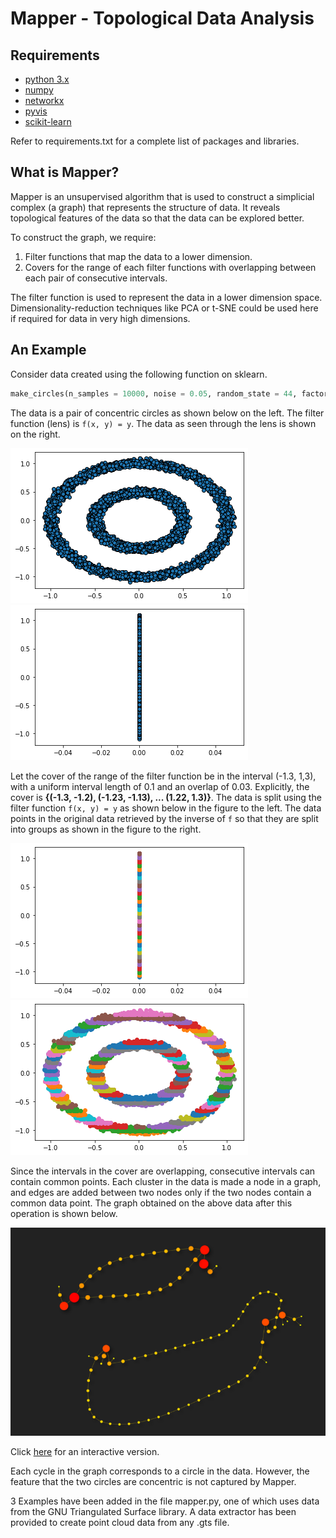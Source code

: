 # Mapper - Topological Data Analysis

## Requirements
* [python 3.x](https://www.python.org/)
* [numpy](https://numpy.org/)
* [networkx](https://networkx.github.io/)
* [pyvis](https://pyvis.readthedocs.io/en/latest/)
* [scikit-learn](https://scikit-learn.org/stable/)

Refer to requirements.txt for a complete list of packages and libraries.

## What is Mapper?
Mapper is an unsupervised algorithm that is used to construct a simplicial complex (a graph) that represents the structure of data. It reveals topological features of the data so that the data can be explored better.

To construct the graph, we require:
1. Filter functions that map the data to a lower dimension.
2. Covers for the range of each filter functions with overlapping between each pair of consecutive intervals.

The filter function is used to represent the data in a lower dimension space. Dimensionality-reduction techniques like PCA or t-SNE could be used here if required for data in very high dimensions.

## An Example
Consider data created using the following function on sklearn.
```python
make_circles(n_samples = 10000, noise = 0.05, random_state = 44, factor = 0.5)
```
The data is a pair of concentric circles as shown below on the left. The filter function (lens) is `f(x, y) = y`. The data as seen through the lens is shown on the right.

![Data](results/make_circles_scatter.png "Data") ![Data through lens](results/make_circles_scatter_through_lens.png "Data through lens")

Let the cover of the range of the filter function be in the interval (-1.3, 1,3), with a uniform interval length of 0.1 and an overlap of 0.03. Explicitly, the cover is **{(-1.3, -1.2), (-1.23, -1.13), ... (1.22, 1.3)}**. The data is split using the filter function `f(x, y) = y` as shown below in the figure to the left. The data points in the original data retrieved by the inverse of `f` so that they are split into groups as shown in the figure to the right.

![Data split through lens](results/make_circles_scatter_clusters_through_lens.png "Data split through lens") ![Data split in domain](results/make_circles_scatter_clusters.png "Data split in domain")

Since the intervals in the cover are overlapping, consecutive intervals can contain common points. Each cluster in the data is made a node in a graph, and edges are added between two nodes only if the two nodes contain a common data point. The graph obtained on the above data after this operation is shown below.

![Final Graph](results/make_circles.png "Final Graph")

Click [here](https://thiswasnttaken.github.io//assets/html/make_circles(n_samples%20=%2010000,%20noise%20=%200.05,%20random_state%20=%2044,%20factor%20=%200.5).html) for an interactive version.

Each cycle in the graph corresponds to a circle in the data. However, the feature that the two circles are concentric is not captured by Mapper.

3 Examples have been added in the file mapper.py, one of which uses data from the GNU Triangulated Surface library. A data extractor has been provided to create point cloud data from any .gts file.